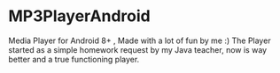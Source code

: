 # MP3PlayerAndroid
Media Player for Android 8+ , Made with a lot of fun by me :)
The Player started as a simple homework request by my Java teacher, now is way better and a true functioning player. 
